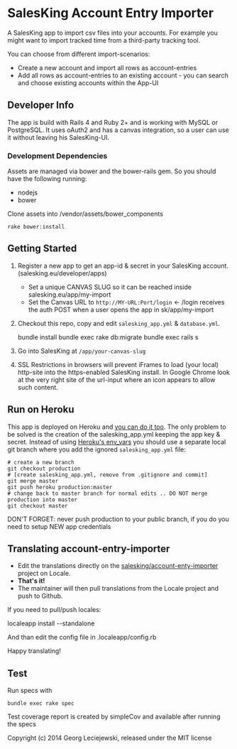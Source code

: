 # SalesKing Account Entry Importer

A SalesKing app to import csv files into your accounts. For example you might want to import tracked time from a third-party tracking tool.

You can choose from different import-scenarios:
* Create a new account and import all rows as account-entries
* Add all rows as account-entries to an existing account - you can search and choose existing accounts within the App-UI

## Developer Info

The app is build with Rails 4 and Ruby 2+ and is working with MySQL or PostgreSQL.
It uses oAuth2 and has a canvas integration, so a user can use it without leaving 
his SalesKing-UI.

### Development Dependencies

Assets are managed via bower and the bower-rails gem. So you should have the 
following running:

* nodejs
* bower

Clone assets into /vendor/assets/bower_components

    rake bower:install

## Getting Started

1. Register a new app to get an app-id & secret in your SalesKing account. (salesking.eu/developer/apps)

    * Set a unique CANVAS SLUG so it can be reached inside salesking.eu/app/my-import
    * Set the Canvas URL to `http://MY-URL:Port/login` <- /login receives the auth POST when a user opens the app in sk/app/my-import

2. Checkout this repo, copy and edit `salesking_app.yml` & `database.yml`.

    bundle install
    bundle exec rake db:migrate
    bundle exec rails s

3. Go into SalesKing at `/app/your-canvas-slug`
    
4. SSL Restrictions in browsers will prevent iFrames to load (your local) http-site 
into the https-enabled SalesKing install. In Google Chrome look at the very 
right site of the url-input where an icon appears to allow such content.


## Run on Heroku

This app is deployed on Heroku and [you can do it too](http://devcenter.heroku.com/articles/rails31_heroku_cedar). The only problem to be
solved is the creation of the salesking_app.yml keeping the app
key & secret.
Instead of using [Heroku's env_vars](http://devcenter.heroku.com/articles/config-vars) you should use a separate
local git branch where you add the ignored `salesking_app.yml` file:

    # create a new branch
    git checkout production
    # [create salesking_app.yml, remove from .gitignore and commit]
    git merge master
    git push heroku production:master
    # change back to master branch for normal edits .. DO NOT merge production into master
    git checkout master

DON'T FORGET: never push production to your public branch, if you do you need to setup NEW app credentials

## Translating account-entry-importer

- Edit the translations directly on the [salesking/account-enty-importer](http://www.localeapp.com/projects/7521) project on Locale.
- **That's it!**
- The maintainer will then pull translations from the Locale project and push to Github.

If you need to pull/push locales:

  localeapp install --standalone <API Key>
  
And than edit the config file in .localeapp/config.rb


Happy translating!

## Test

Run specs with

    bundle exec rake spec

Test coverage report is created by simpleCov and available after running the
specs


Copyright (c) 2014 Georg Leciejewski, released under the MIT license
